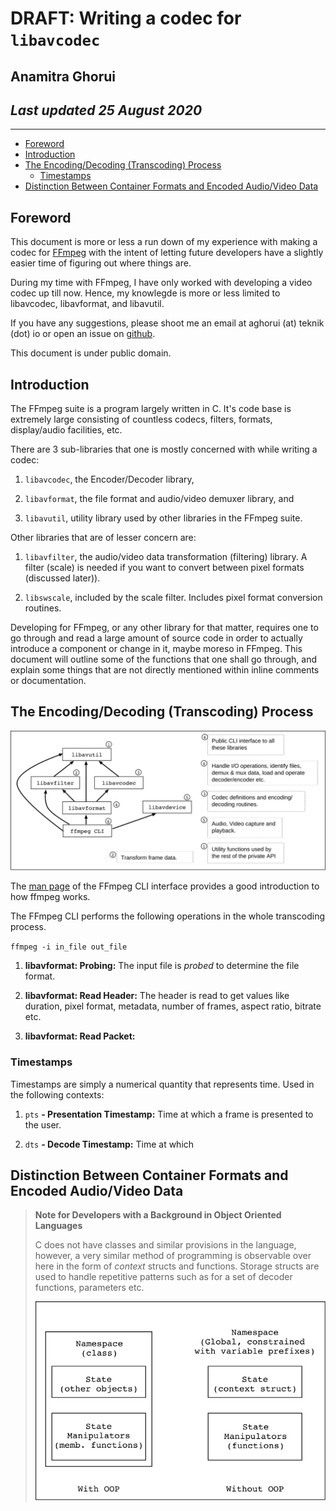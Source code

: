 # DRAFT: Writing a codec for `libavcodec`
## Anamitra Ghorui
## *Last updated 25 August 2020*

--------------------------------------------------------------------------------

-   [Foreword](#foreword)
-   [Introduction](#introduction)
-   [The Encoding/Decoding (Transcoding)
    Process](#the-encodingdecoding-transcoding-process)
    -   [Timestamps](#timestamps)
-   [Distinction Between Container Formats and Encoded Audio/Video
    Data](#distinction-between-container-formats-and-encoded-audiovideo-data)

Foreword
--------

This document is more or less a run down of my experience with making a
codec for [FFmpeg](https://ffmpeg.org) with the intent of letting future
developers have a slightly easier time of figuring out where things are.

During my time with FFmpeg, I have only worked with developing a video
codec up till now. Hence, my knowlegde is more or less limited to
libavcodec, libavformat, and libavutil.

If you have any suggestions, please shoot me an email at aghorui (at)
teknik (dot) io or open an issue on
[github](https://github.com/daujerrine/ffmpeg-doc).

This document is under public domain.

Introduction
------------

The FFmpeg suite is a program largely written in C. It's code base is
extremely large consisting of countless codecs, filters, formats,
display/audio facilities, etc.

There are 3 sub-libraries that one is mostly concerned with while
writing a codec:

1.  `libavcodec`, the Encoder/Decoder library,

2.  `libavformat`, the file format and audio/video demuxer library, and

3.  `libavutil`, utility library used by other libraries in the FFmpeg
    suite.

Other libraries that are of lesser concern are:

1.  `libavfilter`, the audio/video data transformation (filtering)
    library. A filter (scale) is needed if you want to convert between
    pixel formats (discussed later)).

2.  `libswscale`, included by the scale filter. Includes pixel format
    conversion routines.

Developing for FFmpeg, or any other library for that matter, requires
one to go through and read a large amount of source code in order to
actually introduce a component or change in it, maybe moreso in FFmpeg.
This document will outline some of the functions that one shall go
through, and explain some things that are not directly mentioned within
inline comments or documentation.

The Encoding/Decoding (Transcoding) Process
-------------------------------------------

![image](images/libavcodec.svg)

The [man page](https://ffmpeg.org/ffmpeg.html#toc-Detailed-description)
of the FFmpeg CLI interface provides a good introduction to how ffmpeg
works.

The FFmpeg CLI performs the following operations in the whole
transcoding process.

` ffmpeg -i in_file out_file `

1.  **libavformat: Probing:** The input file is *probed* to determine
    the file format.

2.  **libavformat: Read Header:** The header is read to get values like
    duration, pixel format, metadata, number of frames, aspect ratio,
    bitrate etc.

3.  **libavformat: Read Packet:**

### Timestamps

Timestamps are simply a numerical quantity that represents time. Used in
the following contexts:

1.  `pts` **- Presentation Timestamp:** Time at which a frame is
    presented to the user.

2.  `dts` **- Decode Timestamp:** Time at which

Distinction Between Container Formats and Encoded Audio/Video Data
------------------------------------------------------------------

> **Note for Developers with a Background in Object Oriented Languages**
>
> C does not have classes and similar provisions in the language,
> however, a very similar method of programming is observable over here
> in the form of *context* structs and functions. Storage structs are
> used to handle repetitive patterns such as for a set of decoder
> functions, parameters etc.
>
> ![image](images/classes_and_c.svg)
